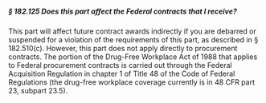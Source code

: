 ##### § 182.125 Does this part affect the Federal contracts that I receive? #####

This part will affect future contract awards indirectly if you are debarred or suspended for a violation of the requirements of this part, as described in § 182.510(c). However, this part does not apply directly to procurement contracts. The portion of the Drug-Free Workplace Act of 1988 that applies to Federal procurement contracts is carried out through the Federal Acquisition Regulation in chapter 1 of Title 48 of the Code of Federal Regulations (the drug-free workplace coverage currently is in 48 CFR part 23, subpart 23.5).